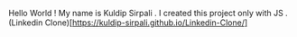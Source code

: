 Hello World ! My name is Kuldip Sirpali . I created this project only with JS .(Linkedin Clone)[https://kuldip-sirpali.github.io/Linkedin-Clone/]
